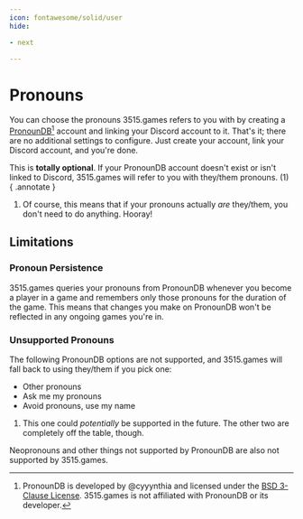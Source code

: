 ```yaml
---
icon: fontawesome/solid/user
hide:

- next

---
```


# Pronouns

You can choose the pronouns 3515.games refers to you with by creating a [PronounDB](https://pronoundb.org)[^1] account
and linking your Discord account to it. That's it; there are no additional settings to configure. Just create your
account, link your Discord account, and you're done.

This is **totally optional**. If your PronounDB account doesn't exist or isn't linked to Discord, 3515.games will
refer to you with they/them pronouns. (1)
{ .annotate }

1. Of course, this means that if your pronouns actually *are* they/them, you don't need to do anything. Hooray!

## Limitations

### Pronoun Persistence

3515.games queries your pronouns from PronounDB whenever you become a player in a game and remembers only those pronouns
for the duration of the game. This means that changes you make on PronounDB won't be reflected in any ongoing games
you're in.

### Unsupported Pronouns

<div class="annotate" markdown>

The following PronounDB options are not supported, and 3515.games will fall back to using they/them if you pick one:

- Other pronouns
- Ask me my pronouns
- Avoid pronouns, use my name

</div>

1. This one could *potentially* be supported in the future. The other two are completely off the table, though.

Neopronouns and other things not supported by PronounDB are also not supported by 3515.games.

[^1]: PronounDB is developed by @cyyynthia and licensed under
the [BSD 3-Clause License](https://github.com/cyyynthia/pronoundb.org/blob/mistress/LICENSE). 3515.games is not
affiliated with PronounDB or its developer.